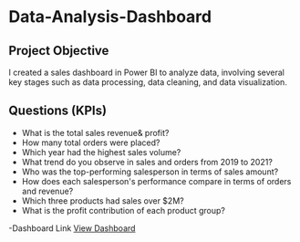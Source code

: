 # Data-Analysis-Dashboard
## Project Objective
I created a sales dashboard in Power BI to analyze data, involving several key stages such as data processing, data cleaning, and data visualization.

## Questions (KPIs)
- What is the total sales revenue& profit?
- How many total orders were placed?
- Which year had the highest sales volume?
- What trend do you observe in sales and orders from 2019 to 2021?
- Who was the top-performing salesperson in terms of sales amount?
- How does each salesperson's performance compare in terms of orders and revenue?
- Which three products had sales over $2M?
- What is the profit contribution of each product group?

-Dashboard Link <a href="https://github.com/Suresh-Harish/Data-Analysis-Dashboard/blob/main/Sales%20Dashboard.jpg"> View Dashboard</a>
